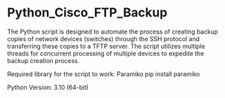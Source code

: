 # Python_Cisco_FTP_Backup

The Python script is designed to automate the process of creating backup copies of network devices (switches) through the SSH protocol and transferring these copies to a TFTP server. The script utilizes multiple threads for concurrent processing of multiple devices to expedite the backup creation process.

Required library for the script to work: Paramiko
  pip install paramiko

Python Version: 3.10 (64-bit)
